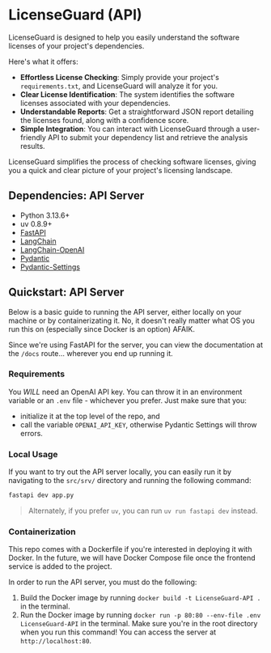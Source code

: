 # LicenseGuard (API)
LicenseGuard is designed to help you easily understand the software licenses of your project's dependencies.

Here's what it offers:
- **Effortless License Checking**: Simply provide your project's `requirements.txt`, and LicenseGuard will analyze it for you.
- **Clear License Identification**: The system identifies the software licenses associated with your dependencies.
- **Understandable Reports**: Get a straightforward JSON report detailing the licenses found, along with a confidence score.
- **Simple Integration**: You can interact with LicenseGuard through a user-friendly API to submit your dependency list and retrieve the analysis results.

LicenseGuard simplifies the process of checking software licenses, giving you a quick and clear picture of your project's licensing landscape.


## Dependencies: API Server
- Python 3.13.6+
- uv 0.8.9+
- [FastAPI](https://github.com/fastapi/fastapi)
- [LangChain](https://github.com/langchain-ai/langchain/blob/master/docs/docs/introduction.mdx)
- [LangChain-OpenAI](https://python.langchain.com/srv_reference/openai/chat_models/langchain_openai.chat_models.base.ChatOpenAI.html)
- [Pydantic](https://github.com/pydantic/pydantic)
- [Pydantic-Settings](https://github.com/pydantic/pydantic-settings)

## Quickstart: API Server
Below is a basic guide to running the API server, either locally on your machine or by containerizating it. No, it doesn't really matter what OS you run this on (especially since Docker is an option) AFAIK.

Since we're using FastAPI for the server, you can view the documentation at the `/docs` route... wherever you end up running it.

### Requirements
You *WILL* need an OpenAI API key. You can throw it in an environment variable or an `.env` file - whichever you prefer. Just make sure that you:
- initialize it at the top level of the repo, and
- call the variable `OPENAI_API_KEY`, otherwise Pydantic Settings will throw errors.

### Local Usage
If you want to try out the API server locally, you can easily run it by navigating to the `src/srv/` directory and running the following command:
```bash
fastapi dev app.py
```
> Alternately, if you prefer `uv`, you can run `uv run fastapi dev` instead.

### Containerization
This repo comes with a Dockerfile if you're interested in deploying it with Docker. In the future, we will have Docker Compose file once the frontend service is added to the project.

In order to run the API server, you must do the following:

1. Build the Docker image by running `docker build -t LicenseGuard-API .` in the terminal.
2. Run the Docker image by running `docker run -p 80:80 --env-file .env LicenseGuard-API` in the terminal. Make sure you're in the root directory when you run this command! You can access the server at `http://localhost:80`.
